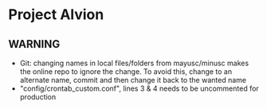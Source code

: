 # Project Alvion

## WARNING

- Git: changing names in local files/folders from mayusc/minusc makes the online repo to ignore the change. To avoid this, change to an alternate name, commit and then change it back to the wanted name
- "config/crontab_custom.conf", lines 3 & 4 needs to be uncommented for production
